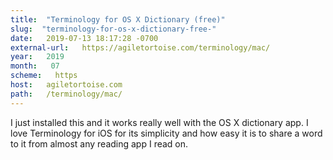 ```yaml
---
title:  "Terminology for OS X Dictionary (free)" 
slug:  "terminology-for-os-x-dictionary-free-" 
date:   2019-07-13 18:17:28 -0700 
external-url:   https://agiletortoise.com/terminology/mac/ 
year:   2019 
month:   07 
scheme:   https 
host:   agiletortoise.com 
path:   /terminology/mac/ 
---
```


I just installed this and it works really well with the OS X dictionary app. I love Terminology for iOS for its simplicity and how easy it is to share a word to it from almost any reading app I read on.